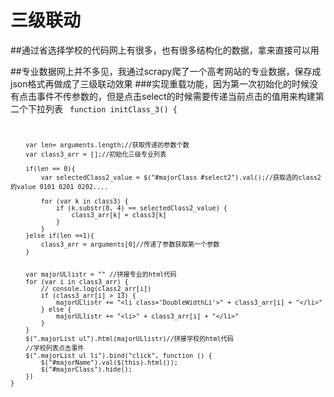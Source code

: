 # 三级联动
##通过省选择学校的代码网上有很多，也有很多结构化的数据，拿来直接可以用

##专业数据网上并不多见，我通过scrapy爬了一个高考网站的专业数据，保存成json格式再做成了三级联动效果
###实现重载功能，因为第一次初始化的时候没有点击事件不传参数的，但是点击select的时候需要传递当前点击的值用来构建第二个下拉列表
<code>
    function initClass_3() {

        var len= arguments.length;//获取传递的参数个数
        var class3_arr = [];//初始化三级专业列表

        if(len == 0){
            var selectedClass2_value = $("#majorClass #select2").val();//获取选的class2的value 0101 0201 0202....

            for (var k in class3) {
                if (k.substr(0, 4) == selectedClass2_value) {
                    class3_arr[k] = class3[k]
                }
            }
        }else if(len ==1){
            class3_arr = arguments[0]//传递了参数获取第一个参数
        }


        var majorULlistr = "" //拼接专业的html代码
        for (var i in class3_arr) {
            // console.log(class2_arr[i])
            if (class3_arr[i] > 13) {
                majorULlistr += "<li class='DoubleWidthLi'>" + class3_arr[i] + "</li>"
            } else {
                majorULlistr += "<li>" + class3_arr[i] + "</li>"
            }
        }
        $(".majorList ul").html(majorULlistr)//拼接学校的html代码
        //学校列表点击事件
        $(".majorList ul li").bind("click", function () {
            $("#majorName").val($(this).html());
            $("#majorClass").hide();
        })
    }

</code>
